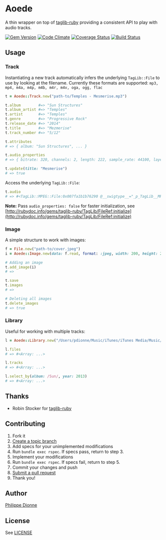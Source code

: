 # Aoede
A thin wrapper on top of [taglib-ruby](https://github.com/robinst/taglib-ruby) providing a consistent API to play with audio tracks.

[![Gem Version](https://badge.fury.io/rb/aoede.png)](http://badge.fury.io/rb/aoede)
[![Code Climate](https://codeclimate.com/github/phildionne/aoede.png)](https://codeclimate.com/github/phildionne/aoede)
[![Coverage Status](https://coveralls.io/repos/phildionne/aoede/badge.png)](https://coveralls.io/r/phildionne/aoede)
[![Build Status](https://travis-ci.org/phildionne/aoede.png)](https://travis-ci.org/phildionne/aoede)

## Usage

### Track

Instantiating a new track automatically infers the underlying `TagLib::File` to use by looking at the filename. Currently these formats are supported: `mp3, mp4, m4a, m4p, m4b, m4r, m4v, oga, ogg, flac`

```ruby
t = Aoede::Track.new("path-to/Temples - Mesmerise.mp3")

t.album        #=> "Sun Structures"
t.album_artist #=> "Temples"
t.artist       #=> "Temples"
t.genre        #=> "Progressive Rock"
t.release_date #=> "2014"
t.title        #=> "Mezmerise"
t.track_number #=> "5/12"

t.attributes
# => { album: "Sun Structures", ... }

t.audio_properties
# => { bitrate: 320, channels: 2, length: 222, sample_rate: 44100, layer: 3, version: 0 }

t.update(title: "Mesmerise")
# => true
```

Access the underlying `TagLib::File`:

```ruby
t.audio
# => #<TagLib::MPEG::File:0x007fa1b1b76290 @__swigtype__="_p_TagLib__MPEG__File">
```

__Note:__ Pass `audio_properties: false` for faster initialization, see [http://rubydoc.info/gems/taglib-ruby/TagLib/FileRef:initialize](http://rubydoc.info/gems/taglib-ruby/TagLib/FileRef:initialize)


### Image

A simple structure to work with images:

```ruby
f = File.new("path-to/cover.jpeg")
i = Aoede::Image.new(data: f.read, format: :jpeg, width: 200, height: 200)

# Adding an image
t.add_image(i)
# =>

t.save
t.images
# =>

# Deleting all images
t.delete_images
# => true
```


### Library

Useful for working with multiple tracks:

```ruby
l = Aoede::Library.new("/Users/pdionne/Music/iTunes/iTunes Media/Music/")

l.files
# => #<Array: ...>

l.tracks
# => #<Array: ...>

l.select_by(album: /Sun/, year: 2013)
# => #<Array: ...>
```

## Thanks
- Robin Stocker for [taglib-ruby](https://github.com/robinst/taglib-ruby)

## Contributing

1. Fork it
2. [Create a topic branch](http://learn.github.com/p/branching.html)
3. Add specs for your unimplemented modifications
4. Run `bundle exec rspec`. If specs pass, return to step 3.
5. Implement your modifications
6. Run `bundle exec rspec`. If specs fail, return to step 5.
7. Commit your changes and push
8. [Submit a pull request](http://help.github.com/send-pull-requests/)
9. Thank you!

## Author

[Philippe Dionne](http://phildionne.com)

## License

See [LICENSE](https://github.com/phildionne/aoede/blob/master/LICENSE)
